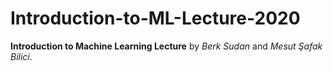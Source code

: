 # Introduction-to-ML-Lecture-2020
**Introduction to Machine Learning Lecture** by *Berk Sudan* and *Mesut Şafak Bilici*.


